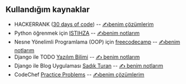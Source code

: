 ## Kullandığım kaynaklar 

* HACKERRANK ([30 days of code](https://www.hackerrank.com/domains/tutorials/30-days-of-code)) -- [✍️benim çözümlerim](https://github.com/gokhangokcen1/python-ogreniyorum/tree/main/exercises/hackerrank/30-days-of-code)
* Python öğrenmek için [ISTIHZA](https://python-istihza.yazbel.com/index.html) -- [✍️benim notlarım](https://github.com/gokhangokcen1/python-ogreniyorum/tree/main/istihza)
* Nesne Yönelimli Programlama (OOP) için [freecodecamp](https://www.youtube.com/watch?v=Ej_02ICOIgs) -- [✍️benim notlarım](https://github.com/gokhangokcen1/python-ogreniyorum/tree/main/freecodecmap-oop)
* Django ile TODO [Yazılım Bilimi](https://youtu.be/QAVoXJtQ9QM?si=9iRix2XhRc3RFyGo) -- [✍️ benim notlarım](https://github.com/gokhangokcen1/python-ogreniyorum/tree/main/djangotodoapp)
* Django ile Blog Uygulaması [Sadık Turan](https://www.youtube.com/playlist?list=PLXuv2PShkuHzrqh-_ZYuDcHZcoZfeAnad) -- [✍️ benim notlarım](https://github.com/gokhangokcen1/python-ogreniyorum/tree/main/MY-SITE)
* CodeChef [Practice Problems](https://www.codechef.com/practice-old) -- [✍️benim çözümlerim](https://github.com/gokhangokcen1/python-ogreniyorum/tree/main/exercises/codechef)
